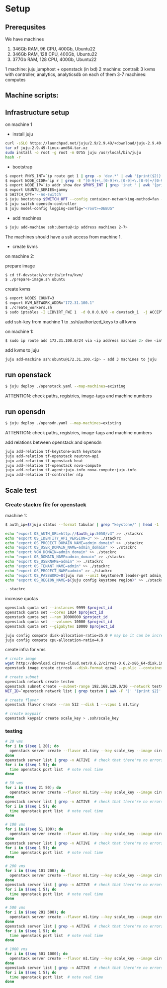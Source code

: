# Setup

## Prerequsites

We have machines
1. 346Gb RAM, 96 CPU, 400Gb, Ubuntu22
2. 346Gb RAM, 128 CPU, 400Gb, Ubuntu22
3. 377Gb RAM, 128 CPU, 400Gb, Ubuntu22

1 machine: juju jumphost + openstack (in lxd)
2 machine: contrail: 3 kvms with controller, analytics, analyticsdb on each of them
3-7 machines: computes

## Machine scripts:

## Infrastructure setup

on machine 1

- install juju
```bash
curl -sSLO https://launchpad.net/juju/2.9/2.9.49/+download/juju-2.9.49-linux-amd64.tar.xz
tar xf juju-2.9.49-linux-amd64.tar.xz 
sudo install -o root -g root -m 0755 juju /usr/local/bin/juju
hash -r
```

- bootstrap
```bash
$ export PHYS_INT=`ip route get 1 | grep -o 'dev.*' | awk '{print($2)}'`
$ export NODE_CIDR=`ip r | grep -E "[0-9]+\.[0-9]+\.[0-9]+\.[0-9]+/[0-9]+ dev $PHYS_INT " | awk '{print $1}'`
$ export NODE_IP=`ip addr show dev $PHYS_INT | grep 'inet ' | awk '{print $2}' | head -n 1 | cut -d '/' -f 1`
$ export UBUNTU_SERIES=jammy
$ SWITCH_OPT='--no-switch'
$ juju bootstrap $SWITCH_OPT --config container-networking-method=fan --config fan-config=$NODE_CIDR=252.0.0.0/8 --bootstrap-series=$UBUNTU_SERIES manual/ubuntu@$NODE_IP opensdn-controller
$ juju switch opensdn-controller
$ juju model-config logging-config="<root>=DEBUG"
```

- add machines
```bash
$ juju add-machine ssh:ubuntu@<ip address machines 2-7>
```

The machines should have a ssh access from machine 1.

- create kvms

on machine 2:

prepare image 

```bash
$ cd tf-devstack/contrib/infra/kvm/
$ ./prepare-image.sh ubuntu
```

create kvms
```bash
$ export NODES_COUNT=3
$ export KVM_NETWORK_ADDR="172.31.100.1"
$ ./create_workers.sh
$ sudo iptables -I LIBVIRT_FWI 1  -d 0.0.0.0/0 -o devstack_1  -j ACCEPT
```

add ssh-key from machine 1 to .ssh/authorized_keys to all kvms

on machine 1:
```bash
$ sudo ip route add 172.31.100.0/24 via <ip address machine 2> dev <interface> proto static 
```

add kvms to juju
```bash
juju add-machine ssh:ubuntu@172.31.100.<ip> - add 3 machines to juju
```

## run openstack

```bash
$ juju deploy ./openstack.yaml --map-machines=existing
```
ATTENTION: check paths, registries, image-tags and machine numbers

## run opensdn

```bash
$ juju deploy ./opensdn.yaml --map-machines=existing
```
ATTENTION: check paths, registries, image-tags and machine numbers

add relations between openstack and opensdn

```bash
juju add-relation tf-keystone-auth keystone
juju add-relation tf-openstack neutron-api
juju add-relation tf-openstack heat
juju add-relation tf-openstack nova-compute
juju add-relation tf-agent:juju-info nova-compute:juju-info
juju add-relation tf-controller ntp
```

## Scale test

### Create stackrc file for openstack
machine 1:

```bash
$ auth_ip=$(juju status --format tabular | grep "keystone/" | head -1 | awk '{print $5}')

echo "export OS_AUTH_URL=http://$auth_ip:5050/v3" >> ./stackrc
echo "export OS_IDENTITY_API_VERSION=3" >> ./stackrc
echo "export OS_PROJECT_DOMAIN_NAME=admin_domain" >> ./stackrc
echo "export OS_USER_DOMAIN_NAME=admin_domain" >> ./stackrc
echo "export VGW_DOMAIN=admin_domain" >> ./stackrc
echo "export OS_DOMAIN_NAME=admin_domain" >> ./stackrc
echo "export OS_USERNAME=admin" >> ./stackrc
echo "export OS_TENANT_NAME=admin" >> ./stackrc
echo "export OS_PROJECT_NAME=admin" >> ./stackrc
echo "export OS_PASSWORD=$(juju run --unit keystone/0 leader-get admin_passwd)" >> ./stackrc
echo "export OS_REGION_NAME=$(juju config keystone region)" >> ./stackrc

. stackrc
```

increase quotas

```bash
openstack quota set --instances 9999 $project_id
openstack quota set --cores 1024 $project_id
openstack quota set --ram 10000000 $project_id
openstack quota set  --volumes 10000 $project_id
openstack quota set --gigabytes 10000 $project_id

juju config compute disk-allocation-ratio=25.0 # may be it can be increased in other way
juju config compute cpu-allocation-ratio=4.0
```

create infra for vms
```bash
# create image
wget http://download.cirros-cloud.net/0.6.2/cirros-0.6.2-x86_64-disk.img
openstack image create cirros6 --disk-format qcow2 --public --container-format bare --file cirros-0.6.2-x86_64-disk.img 

# create subnet
openstack network create testvn
openstack subnet create --subnet-range 192.168.128.0/20 --network testvn subnet1
NET_ID=`openstack network list | grep testvn | awk -F '|' '{print $2}' | tr -d ' '`

# create flavor
openstack flavor create --ram 512 --disk 1 --vcpus 1 m1.tiny

# create keypair
openstack keypair create scale_key > .ssh/scale_key
```

### testing

```bash
# 20 vms
for i in $(seq 1 20); do
  openstack server create --flavor m1.tiny --key scale_key --image cirros6 --nic net-id=${NET_ID} vm$i
done
openstack server list | grep -v ACTIVE  # check that there're no errors
for i in $(seq 1 5); do
  time openstack port list  # note real time
done

# 50 vms
for i in $(seq 21 50); do
  openstack server create --flavor m1.tiny --key scale_key --image cirros6 --nic net-id=${NET_ID} vm$i
done
openstack server list | grep -v ACTIVE  # check that there're no errors
for i in $(seq 1 5); do
  time openstack port list  # note real time
done

# 100 vms
for i in $(seq 51 100); do
  openstack server create --flavor m1.tiny --key scale_key --image cirros6 --nic net-id=${NET_ID} vm$i
done
openstack server list | grep -v ACTIVE  # check that there're no errors
for i in $(seq 1 5); do
  time openstack port list  # note real time
done

# 200 vms
for i in $(seq 101 200); do
  openstack server create --flavor m1.tiny --key scale_key --image cirros6 --nic net-id=${NET_ID} vm$i
done
openstack server list | grep -v ACTIVE  # check that there're no errors
for i in $(seq 1 5); do
  time openstack port list  # note real time
done

# 500 vms
for i in $(seq 201 500); do
  openstack server create --flavor m1.tiny --key scale_key --image cirros6 --nic net-id=${NET_ID} vm$i
done
openstack server list | grep -v ACTIVE  # check that there're no errors
for i in $(seq 1 5); do
  time openstack port list  # note real time
done

# 1000 vms
for i in $(seq 501 1000); do
  openstack server create --flavor m1.tiny --key scale_key --image cirros6 --nic net-id=${NET_ID} vm$i
done
openstack server list | grep -v ACTIVE  # check that there're no errors
for i in $(seq 1 5); do
  time openstack port list  # note real time
done
```